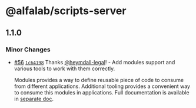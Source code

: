 # @alfalab/scripts-server

## 1.1.0

### Minor Changes

- [#56](https://github.com/core-ds/arui-scripts/pull/56) [`1c64198`](https://github.com/core-ds/arui-scripts/commit/1c641989791c4ff1e7a20d05c115f8a1d7817e30) Thanks [@heymdall-legal](https://github.com/heymdall-legal)! - Add modules support and various tools to work with them correctly.

  Modules provides a way to define reusable piece of code to consume from different applications.
  Additional tooling provides a convenient way to consume this modules in applications.
  Full documentation is available in [separate doc](https://github.com/core-ds/arui-scripts/blob/master/packages/arui-scripts/docs/modules.md).
